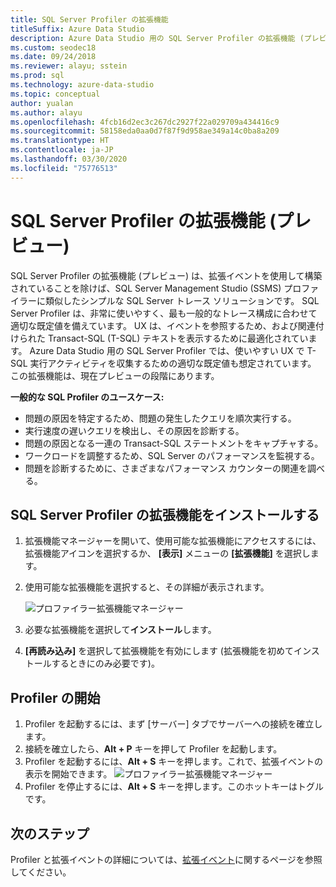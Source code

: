 ```yaml
---
title: SQL Server Profiler の拡張機能
titleSuffix: Azure Data Studio
description: Azure Data Studio 用の SQL Server Profiler の拡張機能 (プレビュー) をインストールして使用する
ms.custom: seodec18
ms.date: 09/24/2018
ms.reviewer: alayu; sstein
ms.prod: sql
ms.technology: azure-data-studio
ms.topic: conceptual
author: yualan
ms.author: alayu
ms.openlocfilehash: 4fcb16d2ec3c267dc2927f22a029709a434416c9
ms.sourcegitcommit: 58158eda0aa0d7f87f9d958ae349a14c0ba8a209
ms.translationtype: HT
ms.contentlocale: ja-JP
ms.lasthandoff: 03/30/2020
ms.locfileid: "75776513"
---
```

# <a name="sql-server-profiler-extension-preview"></a>SQL Server Profiler の拡張機能 (プレビュー)

SQL Server Profiler の拡張機能 (プレビュー) は、拡張イベントを使用して構築されていることを除けば、SQL Server Management Studio (SSMS) プロファイラーに類似したシンプルな SQL Server トレース ソリューションです。 SQL Server Profiler は、非常に使いやすく、最も一般的なトレース構成に合わせて適切な既定値を備えています。 UX は、イベントを参照するため、および関連付けられた Transact-SQL (T-SQL) テキストを表示するために最適化されています。 Azure Data Studio 用の SQL Server Profiler では、使いやすい UX で T-SQL 実行アクティビティを収集するための適切な既定値も想定されています。 この拡張機能は、現在プレビューの段階にあります。

**一般的な SQL Profiler のユースケース:**

- 問題の原因を特定するため、問題の発生したクエリを順次実行する。
- 実行速度の遅いクエリを検出し、その原因を診断する。
- 問題の原因となる一連の Transact-SQL ステートメントをキャプチャする。
- ワークロードを調整するため、SQL Server のパフォーマンスを監視する。
- 問題を診断するために、さまざまなパフォーマンス カウンターの関連を調べる。


## <a name="install-the-sql-server-profiler-extension"></a>SQL Server Profiler の拡張機能をインストールする

1. 拡張機能マネージャーを開いて、使用可能な拡張機能にアクセスするには、拡張機能アイコンを選択するか、 **[表示]** メニューの **[拡張機能]** を選択します。
2. 使用可能な拡張機能を選択すると、その詳細が表示されます。

   ![プロファイラー拡張機能マネージャー](media/extensions/sql-server-profiler-extension/profiler-extension.png)

1. 必要な拡張機能を選択して**インストール**します。
2. **[再読み込み]** を選択して拡張機能を有効にします (拡張機能を初めてインストールするときにのみ必要です)。

## <a name="start-profiler"></a>Profiler の開始

1. Profiler を起動するには、まず [サーバー] タブでサーバーへの接続を確立します。
2. 接続を確立したら、**Alt + P** キーを押して Profiler を起動します。
3. Profiler を起動するには、**Alt + S** キーを押します。これで、拡張イベントの表示を開始できます。
    ![プロファイラー拡張機能マネージャー](media/extensions/sql-server-profiler-extension/view-profiler.png)    
1. Profiler を停止するには、**Alt + S** キーを押します。このホットキーはトグルです。

## <a name="next-steps"></a>次のステップ

Profiler と拡張イベントの詳細については、[拡張イベント](https://docs.microsoft.com/sql/relational-databases/extended-events/extended-events)に関するページを参照してください。





